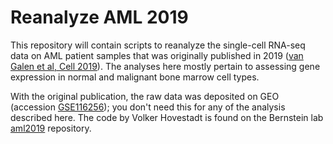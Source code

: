 # Reanalyze AML 2019

This repository will contain scripts to reanalyze the single-cell RNA-seq data on AML patient samples that was originally published in 2019 ([van Galen et al, Cell 2019](https://pubmed.ncbi.nlm.nih.gov/30827681/)). The analyses here mostly pertain to assessing gene expression in normal and malignant bone marrow cell types.

With the original publication, the raw data was deposited on GEO (accession [GSE116256](https://www.ncbi.nlm.nih.gov/geo/query/acc.cgi?acc=GSE116256)); you don't need this for any of the analysis described here. The code by Volker Hovestadt is found on the Bernstein lab [aml2019](https://github.com/BernsteinLab/aml2019) repository. 
